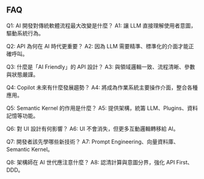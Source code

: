 ## FAQ

Q1: AI 開發對傳統軟體流程最大改變是什麼？
A1: 讓 LLM 直接理解使用者意圖，驅動系統行為。

Q2: API 為何在 AI 時代更重要？
A2: 因為 LLM 需要精準、標準化的介面才能正確呼叫。

Q3: 什麼是「AI Friendly」的 API 設計？
A3: 與領域邏輯一致、流程清晰、參數與狀態嚴謹。

Q4: Copilot 未來有什麼發展趨勢？
A4: 將成為作業系統主要操作介面，整合各種應用。

Q5: Semantic Kernel 的作用是什麼？
A5: 提供架構，統籌 LLM、Plugins、資料記憶等功能。

Q6: 對 UI 設計有何影響？
A6: UI 不會消失，但更多互動邏輯轉移給 AI。

Q7: 開發者該先學哪些新技術？
A7: Prompt Engineering、向量資料庫、Semantic Kernel。

Q8: 架構師在 AI 世代應注意什麼？
A8: 認清計算與意圖分界，強化 API First、DDD。